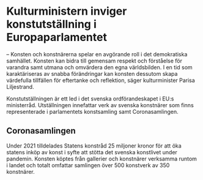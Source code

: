 # Kulturministern inviger konstutställning i Europaparlamentet

– Konsten och konstnärerna spelar en avgörande roll i det demokratiska samhället. Konsten kan bidra till gemensam respekt och förståelse för varandra samt utmana och omvärdera den egna världsbilden. I en tid som karaktäriseras av snabba förändringar kan konsten dessutom skapa värdefulla tillfällen för eftertanke och reflektion, säger kulturminister Parisa Liljestrand.

Konstutställningen är ett led i det svenska ordförandeskapet i EU:s ministerråd. Utställningen innefattar verk av svenska konstnärer som finns representerade i parlamentets konstsamling samt Coronasamlingen.

## Coronasamlingen

Under 2021 tilldelades Statens konstråd 25 miljoner kronor för att öka statens inköp av konst i syfte att stötta det svenska konstlivet under pandemin. Konsten köptes från gallerier och konstnärer verksamma runtom i landet och totalt omfattar samlingen över 500 konstverk av 350 konstnärer.
